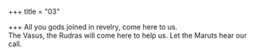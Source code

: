 +++
title = "03"

+++
All you gods joined in revelry, come here to us.  
The Vasus, the Rudras will come here to help us. Let the Maruts hear  our call.  